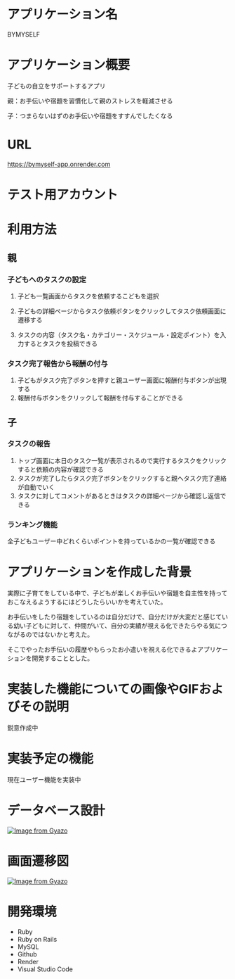 # アプリケーション名

BYMYSELF

# アプリケーション概要

子どもの自立をサポートするアプリ

親：お手伝いや宿題を習慣化して親のストレスを軽減させる

子：つまらないはずのお手伝いや宿題をすすんでしたくなる

# URL
https://bymyself-app.onrender.com

# テスト用アカウント

# 利用方法
## 親
### 子どもへのタスクの設定
1. 子ども一覧画面からタスクを依頼するこどもを選択

2. 子どもの詳細ページからタスク依頼ボタンをクリックしてタスク依頼画面に遷移する

3. タスクの内容（タスク名・カテゴリー・スケジュール・設定ポイント）を入力するとタスクを投稿できる

### タスク完了報告から報酬の付与
1. 子どもがタスク完了ボタンを押すと親ユーザー画面に報酬付与ボタンが出現する
2. 報酬付与ボタンをクリックして報酬を付与することができる

## 子
### タスクの報告
1. トップ画面に本日のタスク一覧が表示されるので実行するタスクをクリックすると依頼の内容が確認できる
2. タスクが完了したらタスク完了ボタンをクリックすると親へタスク完了連絡が自動でいく
3. タスクに対してコメントがあるときはタスクの詳細ページから確認し返信できる

### ランキング機能
全子どもユーザー中どれくらいポイントを持っているかの一覧が確認できる

# アプリケーションを作成した背景

実際に子育てをしている中で、子どもが楽しくお手伝いや宿題を自主性を持っておこなえるようするにはどうしたらいいかを考えていた。

お手伝いをしたり宿題をしているのは自分だけで、自分だけが大変だと感じている幼い子どもに対して、仲間がいて、自分の実績が視える化できたらやる気につながるのではないかと考えた。

そこでやったお手伝いの履歴やもらったお小遣いを視える化できるよアプリケーションを開発することとした。

# 実装した機能についての画像やGIFおよびその説明

鋭意作成中

# 実装予定の機能

現在ユーザー機能を実装中

# データベース設計

[![Image from Gyazo](https://i.gyazo.com/25f2c4d745c7577df7357518b728b987.png)](https://gyazo.com/25f2c4d745c7577df7357518b728b987)

# 画面遷移図

[![Image from Gyazo](https://i.gyazo.com/fe562f71d764b8f004d2cfdbc4625c77.png)](https://gyazo.com/fe562f71d764b8f004d2cfdbc4625c77)

# 開発環境
* Ruby
* Ruby on Rails
* MySQL
* Github
* Render
* Visual Studio Code

